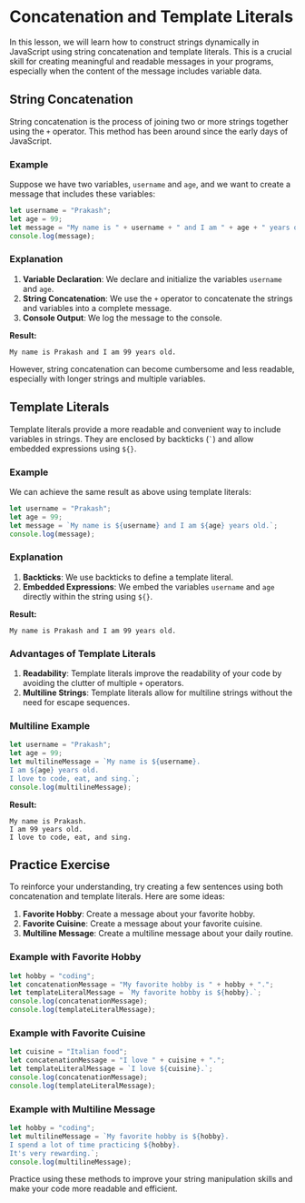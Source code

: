 # Concatenation and Template Literals

In this lesson, we will learn how to construct strings dynamically in JavaScript using string concatenation and template literals. This is a crucial skill for creating meaningful and readable messages in your programs, especially when the content of the message includes variable data.

## String Concatenation

String concatenation is the process of joining two or more strings together using the `+` operator. This method has been around since the early days of JavaScript.

### Example

Suppose we have two variables, `username` and `age`, and we want to create a message that includes these variables:

```javascript
let username = "Prakash";
let age = 99;
let message = "My name is " + username + " and I am " + age + " years old.";
console.log(message);
```

### Explanation

1. **Variable Declaration**: We declare and initialize the variables `username` and `age`.
2. **String Concatenation**: We use the `+` operator to concatenate the strings and variables into a complete message.
3. **Console Output**: We log the message to the console.

**Result:**

```
My name is Prakash and I am 99 years old.
```

However, string concatenation can become cumbersome and less readable, especially with longer strings and multiple variables.

## Template Literals

Template literals provide a more readable and convenient way to include variables in strings. They are enclosed by backticks (`` ` ``) and allow embedded expressions using `${}`.

### Example

We can achieve the same result as above using template literals:

```javascript
let username = "Prakash";
let age = 99;
let message = `My name is ${username} and I am ${age} years old.`;
console.log(message);
```

### Explanation

1. **Backticks**: We use backticks to define a template literal.
2. **Embedded Expressions**: We embed the variables `username` and `age` directly within the string using `${}`.

**Result:**

```
My name is Prakash and I am 99 years old.
```

### Advantages of Template Literals

1. **Readability**: Template literals improve the readability of your code by avoiding the clutter of multiple `+` operators.
2. **Multiline Strings**: Template literals allow for multiline strings without the need for escape sequences.

### Multiline Example

```javascript
let username = "Prakash";
let age = 99;
let multilineMessage = `My name is ${username}.
I am ${age} years old.
I love to code, eat, and sing.`;
console.log(multilineMessage);
```

**Result:**

```
My name is Prakash.
I am 99 years old.
I love to code, eat, and sing.
```

## Practice Exercise

To reinforce your understanding, try creating a few sentences using both concatenation and template literals. Here are some ideas:

1. **Favorite Hobby**: Create a message about your favorite hobby.
2. **Favorite Cuisine**: Create a message about your favorite cuisine.
3. **Multiline Message**: Create a multiline message about your daily routine.

### Example with Favorite Hobby

```javascript
let hobby = "coding";
let concatenationMessage = "My favorite hobby is " + hobby + ".";
let templateLiteralMessage = `My favorite hobby is ${hobby}.`;
console.log(concatenationMessage);
console.log(templateLiteralMessage);
```

### Example with Favorite Cuisine

```javascript
let cuisine = "Italian food";
let concatenationMessage = "I love " + cuisine + ".";
let templateLiteralMessage = `I love ${cuisine}.`;
console.log(concatenationMessage);
console.log(templateLiteralMessage);
```

### Example with Multiline Message

```javascript
let hobby = "coding";
let multilineMessage = `My favorite hobby is ${hobby}.
I spend a lot of time practicing ${hobby}.
It's very rewarding.`;
console.log(multilineMessage);
```

Practice using these methods to improve your string manipulation skills and make your code more readable and efficient.
